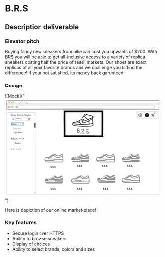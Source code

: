 # B.R.S

## Description deliverable

### Elevator pitch

Buying fancy new sneakers from nike can cost you upwards of $200. With BRS you will be able to get all-inclusive access to a variety of replica sneakers costing half the price of resell markets. Our shoes are exact replicas of all your favorite brands and we challenge you to find the difference! If your not satisfied, its money back garunteed.

### Design

![Mock]("![Alt text](startup_design.png)")

Here is depiction of our online market-place!
### Key features

- Secure login over HTTPS
- Ability to browse sneakers
- Display of choices
- Ability to select brands, colors and sizes

